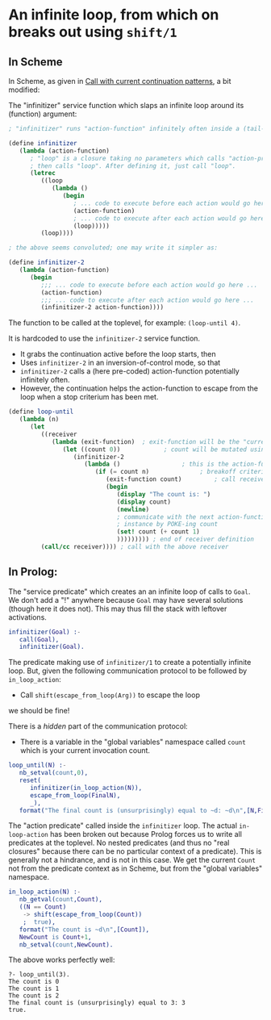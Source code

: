 # An infinite loop, from which on breaks out using `shift/1`

## In Scheme

In Scheme, as given in
[Call with current continuation patterns](https://www.researchgate.net/publication/228576802_Call_with_current_continuation_patterns), 
a bit modified:

The "infinitizer" service function which slaps an infinite loop around its (function) argument:

```scheme
; "infinitizer" runs "action-function" infinitely often inside a (tail-recursive) loop

(define infinitizer
   (lambda (action-function)
      ; "loop" is a closure taking no parameters which calls "action-procedure" and 
      ; then calls "loop". After defining it, just call "loop".
      (letrec
         ((loop
            (lambda ()
               (begin
                  ; ... code to execute before each action would go here ...
                  (action-function)
                  ; ... code to execute after each action would go here ...
                  (loop)))))
         (loop))))

; the above seems convoluted; one may write it simpler as:

(define infinitizer-2
   (lambda (action-function)
      (begin
         ;;; ... code to execute before each action would go here ...
         (action-function)
         ;;; ... code to execute after each action would go here ...
         (infinitizer-2 action-function))))
```

The function to be called at the toplevel, for example: `(loop-until 4)`.

It is hardcoded to use the `infinitizer-2` service function. 

- It grabs the continuation active before the loop starts, then
- Uses `infinitizer-2` in an inversion-of-control mode, so that
- `infinitizer-2` calls a (here pre-coded) action-function potentially infinitely often.
- However, the continuation helps the action-function to escape from the loop when a stop criterium has been met.

```scheme
(define loop-until
   (lambda (n)
      (let
         ((receiver
            (lambda (exit-function)  ; exit-function will be the "current continuation" at call
               (let ((count 0))            ; count will be mutated using "set!"
                  (infinitizer-2
                     (lambda ()                 ; this is the action-function
                        (if (= count n)              ; breakoff criterium
                           (exit-function count)         ; call received continuation with exit value
                           (begin
                              (display "The count is: ")
                              (display count)
                              (newline)
                              ; communicate with the next action-function
                              ; instance by POKE-ing count
                              (set! count (+ count 1)
                              ))))))))) ; end of receiver definition
         (call/cc receiver)))) ; call with the above receiver
```

## In Prolog:

The "service predicate" which creates an an infinite loop of calls to `Goal`.
We don't add a "!" anywhere because `Goal` may have several solutions (though here it does not).
This may thus fill the stack with leftover activations.

```erlang
infinitizer(Goal) :-
   call(Goal),
   infinitizer(Goal).
```

The predicate making use of `infinitizer/1` to create a potentially infinite loop. But,
given the following communication protocol to be followed by `in_loop_action`:

- Call `shift(escape_from_loop(Arg))` to escape the loop

we should be fine!

There is a _hidden_ part of the communication protocol: 

- There is a variable in the "global variables" namespace called `count` which is your current invocation count.

```erlang
loop_until(N) :-
   nb_setval(count,0),
   reset(
      infinitizer(in_loop_action(N)),   
      escape_from_loop(FinalN),
      _),
   format("The final count is (unsurprisingly) equal to ~d: ~d\n",[N,FinalN]).
```

The "action predicate" called inside the `infinitizer` loop. The actual `in-loop-action`
has been broken out because Prolog forces us to write all predicates at the toplevel. 
No nested predicates (and thus no "real closures" because there can be no particular
context of a predicate). This is generally not a hindrance, and is not in this case.
We get the current `Count` not from the predicate context as in Scheme, but from the 
"global variables" namespace. 

```erlang
in_loop_action(N) :-
   nb_getval(count,Count),
   ((N == Count) 
    -> shift(escape_from_loop(Count))
    ;  true),   
   format("The count is ~d\n",[Count]),
   NewCount is Count+1,
   nb_setval(count,NewCount).
```

The above works perfectly well:

```
?- loop_until(3).
The count is 0
The count is 1
The count is 2
The final count is (unsurprisingly) equal to 3: 3
true.
```


   

